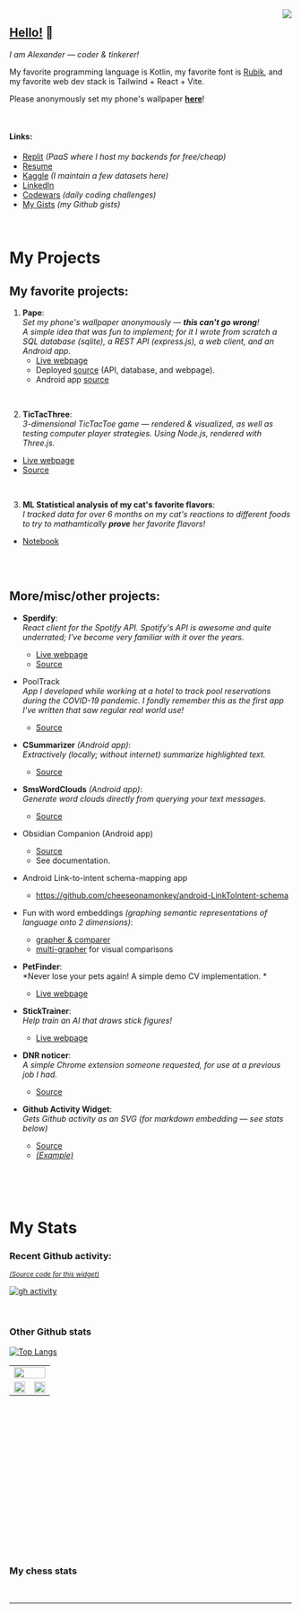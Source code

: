 
  <a href="https://cheeseonamonkey.github.io">
    <img src="https://visitor-badge.laobi.icu/badge?page_id=cheeseonamonkey.cheeseonamonkey" align="right"/>
  </a>

  ## <b><u>Hello!</u></b> 👋
  _I am Alexander — coder & tinkerer!_

  My favorite programming language is Kotlin, my favorite font is [Rubik](https://fonts.google.com/specimen/Rubik), and my favorite web dev stack is Tailwind + React + Vite.

Please anonymously set my phone's wallpaper **[here](https://my-pape.replit.app)**!

<br />

#### Links:
- [Replit](https://replit.com/@ffatty) _(PaaS where I host my backends for free/cheap)_
- [Resume](https://docs.google.com/document/d/1hyIU3eWm-PvW6HIB7fhnRChUUMzkudBweGUB0TWMyl4/edit?usp=sharing)
- [Kaggle](https://www.kaggle.com/ffatty) _(I maintain a few datasets here)_
- [LinkedIn](https://www.linkedin.com/in/alexanderhuso/)
- [Codewars](https://www.codewars.com/users/cheeseonamonkey) _(daily coding challenges)_
- [My Gists](https://gist.github.com/cheeseonamonkey) _(my Github gists)_
<!-- - [Chess](https://www.chess.com/member/ffatty160) _(chess.com account; one of many)_ -->

<br />

# My Projects

## My favorite projects:

1. **Pape**: <br/> *Set my phone's wallpaper anonymously — **this can't go wrong**! <br/> A simple idea that was fun to implement; for it I wrote from scratch a SQL database (sqlite), a REST API (express.js), a web client, and an Android app.*
   - [Live webpage](https://my-pape.replit.app/)
   - Deployed [source](https://replit.com/@ffatty/MyPape) (API, database, and webpage).
   - Android app [source](https://github.com/cheeseonamonkey/PapeAndroid)

<br />


2. **TicTacThree**: <br/> *3-dimensional TicTacToe game — rendered & visualized, as well as testing computer player strategies. Using Node.js, rendered with Three.js.*
  - [Live webpage](https://cheeseonamonkey.github.io/TT3/)
  - [Source](https://github.com/cheeseonamonkey/TT3)

<br />

3. **ML Statistical analysis of my cat's favorite flavors**: <br/>*I tracked data for over 6 months on my cat's reactions to different foods to try to mathamtically **prove** her favorite flavors!*
  - [Notebook](https://colab.research.google.com/drive/13EwP__erWDCGIRtbWfygSR2ajhHQmVPA)
<br />
<br />


## More/misc/other projects:



- **Sperdify**: <br /> <i>React client for the Spotify API. Spotify's API is awesome and quite underrated; I've become very familiar with it over the years.</i>
  - [Live webpage](https://cheeseonamonkey.github.io/Sperdify/)
  - [Source](https://www.github.com/cheeseonamonkey/Sperdify/)

- PoolTrack <br />*App I developed while working at a hotel to track pool reservations during the COVID-19 pandemic. I fondly remember this as the first app I've written that saw regular real world use!*
  - [Source](https://github.com/cheeseonamonkey/PoolTrack)

- **CSummarizer** *(Android app)*: <br /> <i>Extractively (locally; without internet) summarize highlighted text.</i>
  - [Source](https://github.com/cheeseonamonkey/CSummarizer)
 
- **SmsWordClouds** *(Android app)*: <br /> *Generate word clouds directly from querying your text messages.*
  - [Source](https://github.com/cheeseonamonkey/SmsWordClouds)

- Obsidian Companion (Android app)
  - [Source](https://github.com/cheeseonamonkey/ObsidianCompanion)
  - See documentation.

- Android Link-to-intent schema-mapping app
  - https://github.com/cheeseonamonkey/android-LinkToIntent-schema

- Fun with word embeddings _(graphing semantic representations of language onto 2 dimensions)_:
  - [grapher & comparer](https://cheeseonamonkey.github.io/misc/NLP/USEDemo.html)
  - [multi-grapher](https://cheeseonamonkey.github.io/misc/NLP/AutoLibrarian.html) for visual comparisons

- **PetFinder**: <br/> *Never lose your pets again! A simple demo CV implementation. *<br/>
   - [Live webpage](https://cheeseonamonkey.github.io/misc/CatFinder.html) 

- **StickTrainer**: <br/> *Help train an AI that draws stick figures!*<br/>
   - [Live webpage](https://cheeseonamonkey.github.io/misc/NLP/StickmanTrainer.html)

- **DNR noticer**: <br/> *A simple Chrome extension someone requested, for use at a previous job I had.*<br/>
  - [Source](https://github.com/cheeseonamonkey/dnr_noticer)

- **Github Activity Widget**: <br/> *Gets Github activity as an SVG (for markdown embedding — see stats below)*<br/>
  - [Source](https://replit.com/@ffatty/GithubActivityWidget)
  - [_(Example)_](https://github-activity-widget-ffatty.replit.app/github-activity.svg?user=cheeseonamonkey&pages=10)



<br /><br /><br />


# My Stats



  ### Recent Github activity:
  <sub>[*(Source code for this widget)*](https://replit.com/@ffatty/GithubActivityWidget#server.js)</sub>

[![gh activity](https://github-activity-widget-ffatty.replit.app/github-activity.svg?user=cheeseonamonkey&pages=10&width=950&height=600)](#)

<br />

  
### Other Github stats

[![Top Langs](https://github-readme-stats.vercel.app/api/top-langs/?username=cheeseonamonkey)](https://github.com/anuraghazra/github-readme-stats)

<div >
  <table width="105%" margin="0" padding="0" height="300vw">
     <tr margin="0" padding="0">
       <td width="100%" margin="0" padding="0" align="center" colspan="2">
       <img width="100%" src="https://github-profile-trophy.vercel.app/?username=cheeseonamonkey&theme=onedark&row=1&margin-w=-1&no-frame=true"   /></td>
</tr>
  <tr margin="0" padding="0">
  <td><img width="100%"  height="80%" src="https://github-profile-summary-cards.vercel.app/api/cards/productive-time?username=cheeseonamonkey&theme=onedark&utcOffset=-7" /></td>
   <td><img width="100%" height="80%" src="https://github-profile-summary-cards.vercel.app/api/cards/profile-details?username=cheeseonamonkey&theme=onedark"  /></td>
    </tr>
</table>
  <br/>



### My chess stats



  <!--

<sup>*(I was hoping I could embed this into the Readme, lol)*</sup>
  
  <svg fill="gray" style="min-width: 200px;" viewBox="0 0 120 120" width="100%" height="80" xmlns="http://www.w3.org/2000/svg">
    <foreignObject width="100%" height="100%">
      <frame  src="" >
    </frame>
    </foreignObject>
  </svg>
  
###### <sub>https://cheeseonamonkey.github.io/misc/GithubActivityWidget/?user=cheeseonamonkey</small> </sub>
  <br/>

  <!--
  ### <a href="https://cheeseonamonkey.github.io">➪ Check out my stuff on my website </a><br>
  <sub><sub>&nbsp;&nbsp;&nbsp;&nbsp;&nbsp;&nbsp;&nbsp;&nbsp; <i>(cheeseonamonkey.github.io)</i></sub></sub>
  -->

  <br/>

  ---

  <br/>

</div>
